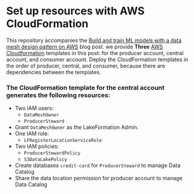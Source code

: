 #  Set up resources with AWS CloudFormation

This repository accompanies the [Build and train ML models with a data mesh design pattern on AWS]() blog post. we provide **Three** [AWS Cloudformation](https://aws.amazon.com/cloudformation/) templates in this post: for the producer account, central account, and consumer account. Deploy the CloudFormation templates in the order of producer, central, and consumer, because there are dependencies between the templates.

### The CloudFormation template for the central account generates the following resources:
* Two IAM users: 
  * `DataMeshOwner`
  * `ProducerSteward`
* Grant `DataMeshOwner` as the LakeFormation Admin.
* One IAM role: 
  * `LFRegisterLocationServiceRole`
* Two IAM policies: 
  * `ProducerStewardPolicy`
  * `S3DataLakePolicy`
* Create databases `credit-card` for `ProducerSteward` to manage Data Catalog
* Share the data location permission for producer account to manage Data Catalog
